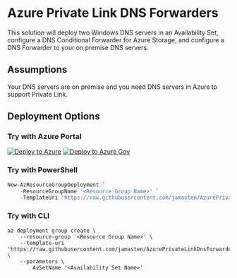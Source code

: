 # Azure Private Link DNS Forwarders

This solution will deploy two Windows DNS servers in an Availability Set, configure a DNS Conditional Forwarder for Azure Storage, and configure a DNS Forwarder to your on premise DNS servers.

## Assumptions

Your DNS servers are on premise and you need DNS servers in Azure to support Private Link.

## Deployment Options

### Try with Azure Portal

[![Deploy to Azure](https://aka.ms/deploytoazurebutton)](https://portal.azure.com/#create/Microsoft.Template/uri/https%3A%2F%2Fraw.githubusercontent.com%2Fjamasten%2FAzurePrivateLinkDnsForwarders%2Fmain%2Fsolution.json)
[![Deploy to Azure Gov](https://aka.ms/deploytoazuregovbutton)](https://portal.azure.us/#create/Microsoft.Template/uri/https%3A%2F%2Fraw.githubusercontent.com%2Fjamasten%2FAzurePrivateLinkDnsForwarders%2Fmain%2Fsolution.json)

### Try with PowerShell

````powershell
New-AzResourceGroupDeployment `
    -ResourceGroupName '<Resource Group Name>' `
    -TemplateUri 'https://raw.githubusercontent.com/jamasten/AzurePrivateLinkDnsForwarders/main/solution.json'
````

### Try with CLI

````cli
az deployment group create \
    --resource-group '<Resource Group Name>' \
    --template-uri 'https://raw.githubusercontent.com/jamasten/AzurePrivateLinkDnsForwarders/main/solution.json' \
    --parameters \
        AvSetName '<Availability Set Name>'
````
